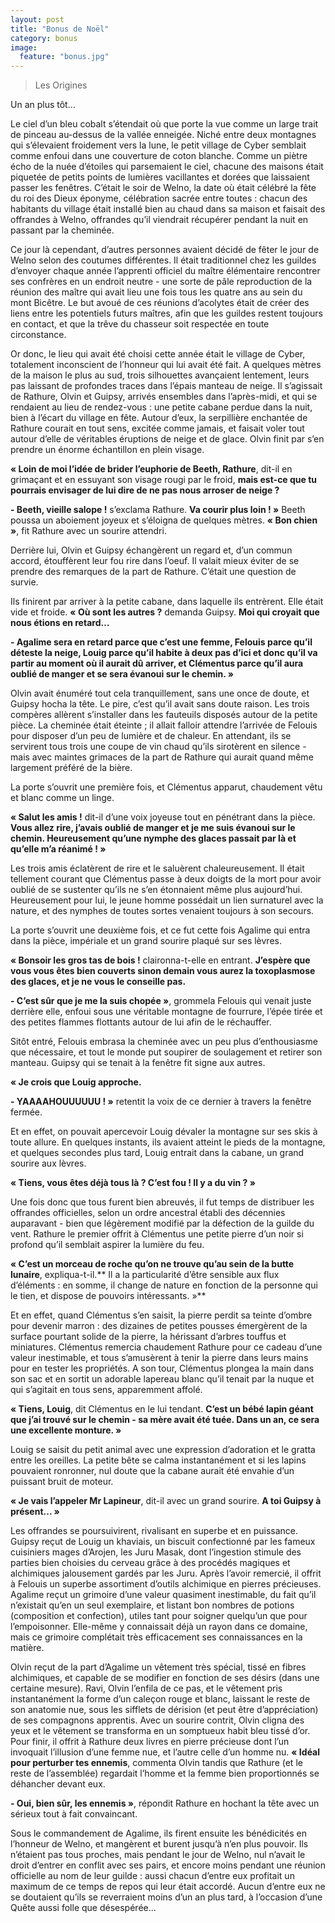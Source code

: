 ```yaml
---
layout: post
title: "Bonus de Noël"
category: bonus
image:
  feature: "bonus.jpg"
---
```


> Les Origines

Un an plus tôt…

Le ciel d’un bleu cobalt s’étendait où que porte la vue comme un large trait de pinceau au-dessus de la vallée enneigée. Niché entre deux montagnes qui s’élevaient froidement vers la lune, le petit village de Cyber semblait comme enfoui dans une couverture de coton blanche. Comme un piètre écho de la nuée d’étoiles qui parsemaient le ciel, chacune des maisons était piquetée de petits points de lumières vacillantes et dorées que laissaient passer les fenêtres. C’était le soir de Welno, la date où était célébré la fête du roi des Dieux éponyme, célébration sacrée entre toutes : chacun des habitants du village était installé bien au chaud dans sa maison et faisait des offrandes à Welno, offrandes qu’il viendrait récupérer pendant la nuit en passant par la cheminée.

Ce jour là cependant, d’autres personnes avaient décidé de fêter le jour de Welno selon des coutumes différentes. Il était traditionnel chez les guildes d’envoyer chaque année l’apprenti officiel du maître élémentaire rencontrer ses confrères en un endroit neutre - une sorte de pâle reproduction de la réunion des maître qui avait lieu une fois tous les quatre ans au sein du mont Bicêtre. Le but avoué de ces réunions d’acolytes était de créer des liens entre les potentiels futurs maîtres, afin que les guildes restent toujours en contact, et que la trêve du chasseur soit respectée en toute circonstance.

Or donc, le lieu qui avait été choisi cette année était le village de Cyber, totalement inconscient de l’honneur qui lui avait été fait. A quelques mètres de la maison le plus au sud, trois silhouettes avançaient lentement, leurs pas laissant de profondes traces dans l’épais manteau de neige. Il s’agissait de Rathure, Olvin et Guipsy, arrivés ensembles dans l’après-midi, et qui se rendaient au lieu de rendez-vous : une petite cabane perdue dans la nuit, bien à l’écart du village en fête. Autour d’eux, la serpillière enchantée de Rathure courait en tout sens, excitée comme jamais, et faisait voler tout autour d’elle de véritables éruptions de neige et de glace. Olvin finit par s’en prendre un énorme échantillon en plein visage.

**« Loin de moi l’idée de brider l’euphorie de Beeth, Rathure**, dit-il en grimaçant et en essuyant son visage rougi par le froid, **mais est-ce que tu pourrais envisager de lui dire de ne pas nous arroser de neige ?**

**\- Beeth, vieille salope !** s’exclama Rathure. **Va courir plus loin ! »** Beeth poussa un aboiement joyeux et s’éloigna de quelques mètres. **« Bon chien »**, fit Rathure avec un sourire attendri.

Derrière lui, Olvin et Guipsy échangèrent un regard et, d’un commun accord, étouffèrent leur fou rire dans l’oeuf. Il valait mieux éviter de se prendre des remarques de la part de Rathure. C’était une question de survie.

Ils finirent par arriver à la petite cabane, dans laquelle ils entrèrent. Elle était vide et froide.
**« Où sont les autres ?** demanda Guipsy. **Moi qui croyait que nous étions en retard…**

**\- Agalime sera en retard parce que c’est une femme, Felouis parce qu’il déteste la neige, Louig parce qu’il habite à deux pas d’ici et donc qu’il va partir au moment où il aurait dû arriver, et Clémentus parce qu’il aura oublié de manger et se sera évanoui sur le chemin. »**

Olvin avait énuméré tout cela tranquillement, sans une once de doute, et Guipsy hocha la tête. Le pire, c’est qu’il avait sans doute raison. Les trois compères allèrent s’installer dans les fauteuils disposés autour de la petite pièce. La cheminée était éteinte ; il allait falloir attendre l’arrivée de Felouis pour disposer d’un peu de lumière et de chaleur. En attendant, ils se servirent tous trois une coupe de vin chaud qu’ils sirotèrent en silence - mais avec maintes grimaces de la part de Rathure qui aurait quand même largement préféré de la bière.

La porte s’ouvrit une première fois, et Clémentus apparut, chaudement vêtu et blanc comme un linge.

**« Salut les amis !** dit-il d’une voix joyeuse tout en pénétrant dans la pièce. **Vous allez rire, j’avais oublié de manger et je me suis évanoui sur le chemin. Heureusement qu’une nymphe des glaces passait par là et qu’elle m’a réanimé ! »**

Les trois amis éclatèrent de rire et le saluèrent chaleureusement. Il était tellement courant que Clémentus passe à deux doigts de la mort pour avoir oublié de se sustenter qu’ils ne s’en étonnaient même plus aujourd’hui. Heureusement pour lui, le jeune homme possédait un lien surnaturel avec la nature, et des nymphes de toutes sortes venaient toujours à son secours.

La porte s’ouvrit une deuxième fois, et ce fut cette fois Agalime qui entra dans la pièce, impériale et un grand sourire plaqué sur ses lèvres.

**« Bonsoir les gros tas de bois !** claironna-t-elle en entrant. **J’espère que vous vous êtes bien couverts sinon demain vous aurez la toxoplasmose des glaces, et je ne vous le conseille pas.**

**\- C’est sûr que je me la suis chopée »**, grommela Felouis qui venait juste derrière elle, enfoui sous une véritable montagne de fourrure, l’épée tirée et des petites flammes flottants autour de lui afin de le réchauffer.

Sitôt entré, Felouis embrasa la cheminée avec un peu plus d’enthousiasme que nécessaire, et tout le monde put soupirer de soulagement et retirer son manteau. Guipsy qui se tenait à la fenêtre fit signe aux autres.

**« Je crois que Louig approche.**

**\- YAAAAHOUUUUUU ! »** retentit la voix de ce dernier à travers la fenêtre fermée.

Et en effet, on pouvait apercevoir Louig dévaler la montagne sur ses skis à toute allure. En quelques instants, ils avaient atteint le pieds de la montagne, et quelques secondes plus tard, Louig entrait dans la cabane, un grand sourire aux lèvres.    

**« Tiens, vous êtes déjà tous là ? C’est fou ! Il y a du vin ? »**

Une fois donc que tous furent bien abreuvés, il fut temps de distribuer les offrandes officielles, selon un ordre ancestral établi des décennies auparavant - bien que légèrement modifié par la défection de la guilde du vent. Rathure le premier offrit à Clémentus une petite pierre d’un noir si profond qu’il semblait aspirer la lumière du feu.

**« C’est un morceau de roche qu’on ne trouve qu’au sein de la butte lunaire**, expliqua-t-il.** Il a la particularité d’être sensible aux flux d’éléments : en somme, il change de nature en fonction de la personne qui le tien, et dispose de pouvoirs intéressants. »**

Et en effet, quand Clémentus s’en saisit, la pierre perdit sa teinte d’ombre pour devenir marron : des dizaines de petites pousses émergèrent de la surface pourtant solide de la pierre, la hérissant d’arbres touffus et miniatures. Clémentus remercia chaudement Rathure pour ce cadeau d’une valeur inestimable, et tous s’amusèrent à tenir la pierre dans leurs mains pour en tester les propriétés. A son tour, Clémentus plongea la main dans son sac et en sortit un adorable lapereau blanc qu’il tenait par la nuque et qui s’agitait en tous sens, apparemment affolé.

**« Tiens, Louig**, dit Clémentus en le lui tendant. **C’est un bébé lapin géant que j’ai trouvé sur le chemin - sa mère avait été tuée. Dans un an, ce sera une excellente monture. »**

Louig se saisit du petit animal avec une expression d’adoration et le gratta entre les oreilles. La petite bête se calma instantanément et si les lapins pouvaient ronronner, nul doute que la cabane aurait été envahie d’un puissant bruit de moteur.

**« Je vais l’appeler Mr Lapineur**, dit-il avec un grand sourire. **A toi Guipsy à présent... »**

Les offrandes se poursuivirent, rivalisant en superbe et en puissance. Guipsy reçut de Louig un khaviais, un biscuit confectionné par les fameux cuisiniers mages d’Arojen, les Juru Masak, dont l’ingestion stimule des parties bien choisies du cerveau grâce à des procédés magiques et alchimiques jalousement gardés par les Juru. Après l’avoir remercié, il offrit à Felouis un superbe assortiment d’outils alchimique en pierres précieuses. Agalime reçut un grimoire d’une valeur quasiment inestimable, du fait qu’il n’existait qu’en un seul exemplaire, et listant bon nombres de potions (composition et confection), utiles tant pour soigner quelqu’un que pour l’empoisonner. Elle-même y connaissait déjà un rayon dans ce domaine, mais ce grimoire complétait très efficacement ses connaissances en la matière.

Olvin reçut de la part d’Agalime un vêtement très spécial, tissé en fibres alchimiques, et capable de se modifier en fonction de ses désirs (dans une certaine mesure). Ravi, Olvin l’enfila de ce pas, et le vêtement pris instantanément la forme d’un caleçon rouge et blanc, laissant le reste de son anatomie nue, sous les sifflets de dérision (et peut être d’appréciation) de ses compagnons apprentis. Avec un sourire contrit, Olvin cligna des yeux et le vêtement se transforma en un somptueux habit bleu tissé d’or. Pour finir, il offrit à Rathure deux livres en pierre précieuse dont l’un invoquait l’illusion d’une femme nue, et l’autre celle d’un homme nu. **« Idéal pour perturber tes ennemis**, commenta Olvin tandis que Rathure (et le reste de l’assemblée) regardait l’homme et la femme bien proportionnés se déhancher devant eux.

**\- Oui, bien sûr, les ennemis »**, répondit Rathure en hochant la tête avec un sérieux tout à fait convaincant.

Sous le commandement de Agalime, ils firent ensuite les bénédicités en l’honneur de Welno, et mangèrent et burent jusqu’à n’en plus pouvoir. Ils n’étaient pas tous proches, mais pendant le jour de Welno, nul n’avait le droit d’entrer en conflit avec ses pairs, et encore moins pendant une réunion officielle au nom de leur guilde : aussi chacun d’entre eux profitait un maximum de ce temps de repos qui leur était accordé. Aucun d’entre eux ne se doutaient qu’ils se reverraient moins d’un an plus tard, à l’occasion d’une Quête aussi folle que désespérée...